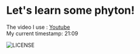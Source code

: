 # Let's learn some phyton!
The video I use : [Youtube](https://www.youtube.com/watch?v=_uQrJ0TkZlc&list=WL)  
My current timestamp: 21:09


  
  ![LICENSE](https://img.shields.io/github/license/jan-pfr/dive-into-pyhton3.svg?style=flat-square)

 
